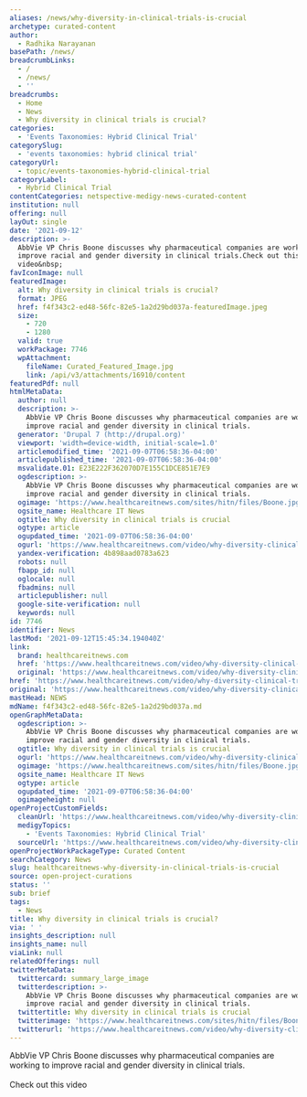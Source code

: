 ```yaml
---
aliases: /news/why-diversity-in-clinical-trials-is-crucial
archetype: curated-content
author:
  - Radhika Narayanan
basePath: /news/
breadcrumbLinks:
  - /
  - /news/
  - ''
breadcrumbs:
  - Home
  - News
  - Why diversity in clinical trials is crucial?
categories:
  - 'Events Taxonomies: Hybrid Clinical Trial'
categorySlug:
  - 'events taxonomies: hybrid clinical trial'
categoryUrl:
  - topic/events-taxonomies-hybrid-clinical-trial
categoryLabel:
  - Hybrid Clinical Trial
contentCategories: netspective-medigy-news-curated-content
institution: null
offering: null
layOut: single
date: '2021-09-12'
description: >-
  AbbVie VP Chris Boone discusses why pharmaceutical companies are working to
  improve racial and gender diversity in clinical trials.Check out this
  video&nbsp;
favIconImage: null
featuredImage:
  alt: Why diversity in clinical trials is crucial?
  format: JPEG
  href: f4f343c2-ed48-56fc-82e5-1a2d29bd037a-featuredImage.jpeg
  size:
    - 720
    - 1280
  valid: true
  workPackage: 7746
  wpAttachment:
    fileName: Curated_Featured_Image.jpg
    link: /api/v3/attachments/16910/content
featuredPdf: null
htmlMetaData:
  author: null
  description: >-
    AbbVie VP Chris Boone discusses why pharmaceutical companies are working to
    improve racial and gender diversity in clinical trials.
  generator: 'Drupal 7 (http://drupal.org)'
  viewport: 'width=device-width, initial-scale=1.0'
  articlemodified_time: '2021-09-07T06:58:36-04:00'
  articlepublished_time: '2021-09-07T06:58:36-04:00'
  msvalidate.01: E23E222F362070D7E155C1DCE851E7E9
  ogdescription: >-
    AbbVie VP Chris Boone discusses why pharmaceutical companies are working to
    improve racial and gender diversity in clinical trials.
  ogimage: 'https://www.healthcareitnews.com/sites/hitn/files/Boone.jpg'
  ogsite_name: Healthcare IT News
  ogtitle: Why diversity in clinical trials is crucial
  ogtype: article
  ogupdated_time: '2021-09-07T06:58:36-04:00'
  ogurl: 'https://www.healthcareitnews.com/video/why-diversity-clinical-trials-crucial'
  yandex-verification: 4b898aad0783a623
  robots: null
  fbapp_id: null
  oglocale: null
  fbadmins: null
  articlepublisher: null
  google-site-verification: null
  keywords: null
id: 7746
identifier: News
lastMod: '2021-09-12T15:45:34.194040Z'
link:
  brand: healthcareitnews.com
  href: 'https://www.healthcareitnews.com/video/why-diversity-clinical-trials-crucial'
  original: 'https://www.healthcareitnews.com/video/why-diversity-clinical-trials-crucial'
href: 'https://www.healthcareitnews.com/video/why-diversity-clinical-trials-crucial'
original: 'https://www.healthcareitnews.com/video/why-diversity-clinical-trials-crucial'
mastHead: NEWS
mdName: f4f343c2-ed48-56fc-82e5-1a2d29bd037a.md
openGraphMetaData:
  ogdescription: >-
    AbbVie VP Chris Boone discusses why pharmaceutical companies are working to
    improve racial and gender diversity in clinical trials.
  ogtitle: Why diversity in clinical trials is crucial
  ogurl: 'https://www.healthcareitnews.com/video/why-diversity-clinical-trials-crucial'
  ogimage: 'https://www.healthcareitnews.com/sites/hitn/files/Boone.jpg'
  ogsite_name: Healthcare IT News
  ogtype: article
  ogupdated_time: '2021-09-07T06:58:36-04:00'
  ogimageheight: null
openProjectCustomFields:
  cleanUrl: 'https://www.healthcareitnews.com/video/why-diversity-clinical-trials-crucial'
  medigyTopics:
    - 'Events Taxonomies: Hybrid Clinical Trial'
  sourceUrl: 'https://www.healthcareitnews.com/video/why-diversity-clinical-trials-crucial'
openProjectWorkPackageType: Curated Content
searchCategory: News
slug: healthcareitnews-why-diversity-in-clinical-trials-is-crucial
source: open-project-curations
status: ''
sub: brief
tags:
  - News
title: Why diversity in clinical trials is crucial?
via: ' '
insights_description: null
insights_name: null
viaLink: null
relatedOfferings: null
twitterMetaData:
  twittercard: summary_large_image
  twitterdescription: >-
    AbbVie VP Chris Boone discusses why pharmaceutical companies are working to
    improve racial and gender diversity in clinical trials.
  twittertitle: Why diversity in clinical trials is crucial
  twitterimage: 'https://www.healthcareitnews.com/sites/hitn/files/Boone.jpg'
  twitterurl: 'https://www.healthcareitnews.com/video/why-diversity-clinical-trials-crucial'
---
```

<p>AbbVie VP Chris Boone discusses why pharmaceutical companies are working to improve racial and gender diversity in clinical trials.<br><br>Check out this video&nbsp;</p>